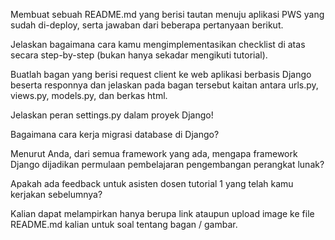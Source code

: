 Membuat sebuah README.md yang berisi tautan menuju aplikasi PWS yang sudah di-deploy, serta jawaban dari beberapa pertanyaan berikut.

Jelaskan bagaimana cara kamu mengimplementasikan checklist di atas secara step-by-step (bukan hanya sekadar mengikuti tutorial).

Buatlah bagan yang berisi request client ke web aplikasi berbasis Django beserta responnya dan jelaskan pada bagan tersebut kaitan antara urls.py, views.py, models.py, dan berkas html.

Jelaskan peran settings.py dalam proyek Django!

Bagaimana cara kerja migrasi database di Django?

Menurut Anda, dari semua framework yang ada, mengapa framework Django dijadikan permulaan pembelajaran pengembangan perangkat lunak?

Apakah ada feedback untuk asisten dosen tutorial 1 yang telah kamu kerjakan sebelumnya?

 Kalian dapat melampirkan hanya berupa link ataupun upload image ke file README.md kalian untuk soal tentang bagan / gambar.